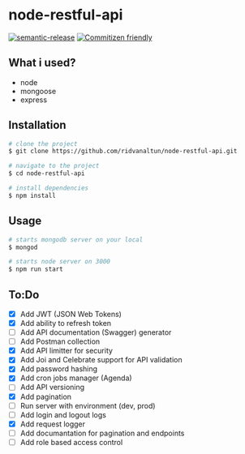 # node-restful-api

[![semantic-release](https://img.shields.io/badge/%20%20%F0%9F%93%A6%F0%9F%9A%80-semantic--release-e10079.svg)](https://github.com/semantic-release/semantic-release) [![Commitizen friendly](https://img.shields.io/badge/commitizen-friendly-brightgreen.svg)](http://commitizen.github.io/cz-cli/)

## What i used?

- node
- mongoose
- express

## Installation

```bash
# clone the project
$ git clone https://github.com/ridvanaltun/node-restful-api.git

# navigate to the project
$ cd node-restful-api

# install dependencies
$ npm install
```

## Usage

```bash
# starts mongodb server on your local
$ mongod

# starts node server on 3000
$ npm run start
```

## To:Do

- [x] Add JWT (JSON Web Tokens)
- [x] Add ability to refresh token
- [ ] Add API documentation (Swagger) generator
- [ ] Add Postman collection
- [x] Add API limitter for security
- [x] Add Joi and Celebrate support for API validation
- [x] Add password hashing
- [x] Add cron jobs manager (Agenda)
- [ ] Add API versioning
- [x] Add pagination
- [ ] Run server with environment (dev, prod)
- [ ] Add login and logout logs
- [x] Add request logger
- [ ] Add documantation for pagination and endpoints
- [ ] Add role based access control

